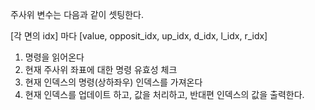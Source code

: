 
주사위 변수는 다음과 같이 셋팅한다.

[각 면의 idx] 마다
[value, opposit_idx, up_idx, d_idx, l_idx, r_idx]

1. 명령을 읽어온다 
2. 현재 주사위 좌표에 대한 명령 유효성 체크
3. 현재 인덱스의 명령(상하좌우) 인덱스를 가져온다
4. 현재 인덱스를 업데이트 하고, 값을 처리하고, 반대편 인덱스의 값을 출력한다. 
